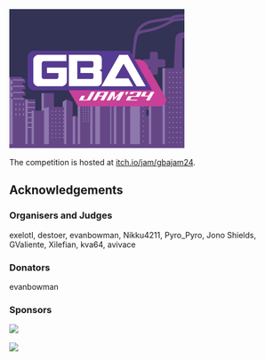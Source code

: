 <img src="gbajam24.png" style="height:250px">

The competition is hosted at [itch.io/jam/gbajam24](https://itch.io/jam/gbajam24).

## Acknowledgements

### Organisers and Judges

exelotl, destoer, evanbowman, Nikku4211, Pyro_Pyro, Jono Shields, GValiente, Xilefian, kva64, avivace

### Donators

evanbowman


### Sponsors

<a href="https://www.bitmapsoft.co.uk/" target="_blank"><img src="https://img.itch.zone/aW1nLzExNjYxNjM5LnBuZw==/original/kJ8Qv0.png" height="75"></a>

<a href="https://www.zedlabz.com/" target="_blank"><img src="https://img.itch.zone/aW1nLzEyNDMxNTE4LnBuZw==/original/imBchn.png" height="75"></a>
